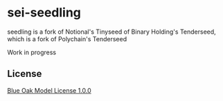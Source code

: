 # sei-seedling

seedling is a fork of Notional's Tinyseed of Binary Holding's Tenderseed, which is a fork of Polychain's Tenderseed

Work in progress

## License

[Blue Oak Model License 1.0.0](https://blueoakcouncil.org/license/1.0.0)
